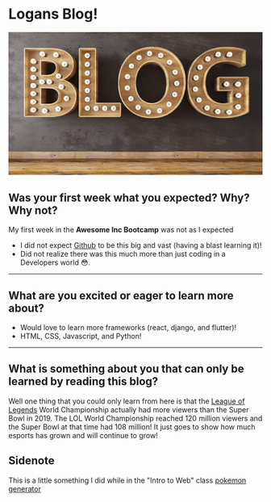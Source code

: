 # Logans Blog!
![blog image](/img/istockphoto-1331943301-170667a.jpg)
## Was your first week what you expected? Why? Why not?

My first week in the **Awesome Inc Bootcamp** was not as I expected
- I did not expect [Github](https://github.com/) to be this big and vast (having a blast learning it)!
- Did not realize there was this much more than just coding in a Developers world :flushed:.
---

## What are you excited or eager to learn more about?

- Would love to learn more frameworks (react, django, and flutter)!
- HTML, CSS, Javascript, and Python!
---

## What is something about you that can only be learned by reading this blog? 

Well one thing that you could only learn from here is that the [League of Legends](https://www.leagueoflegends.com/en-us/) World Championship actually had more viewers than the Super Bowl in 2019. The LOL World Championship reached 120 million viewers and the Super Bowl at that time had 108 million! It just goes to show how much esports has grown and will continue to grow! 


## Sidenote
This is a little something I did while in the "Intro to Web" class [pokemon generator](/index.html)
